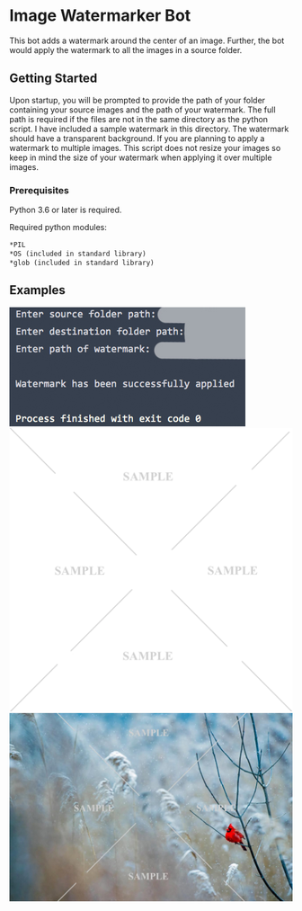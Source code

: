 # Image Watermarker Bot

This bot adds a watermark around the center of an image.
  Further, the bot would apply the watermark to all the images in a source folder.  

## Getting Started
Upon startup, you will be prompted to provide the path of your folder containing your source images and the path of your watermark.  The full path is required if the files are not in the same directory as the python script.
I have included a sample watermark in this directory.  The watermark should have a transparent background.
  If you are planning to apply a watermark to multiple images.  This script does not resize your images so keep in mind the size of your watermark when applying it over multiple images.
  
### Prerequisites
Python 3.6 or later is required.

Required python modules:

    *PIL
    *OS (included in standard library)
    *glob (included in standard library)
  
## Examples
![screenshot](Image_Watermarker/Screenshot.jpg)
![screenshot](Image_Watermarker/Sample_Watermark.png)
![screenshot](Image_Watermarker/Watermarked_Image.png)

